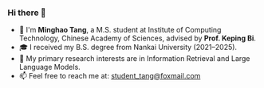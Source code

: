 ### Hi there 👋
- 🌱 I'm **Minghao Tang**, a M.S. student at Institute of Computing Technology, Chinese Academy of Sciences, advised by **Prof. Keping Bi**.
- 🎓 I received my B.S. degree from Nankai University (2021–2025).
- 🔭 My primary research interests are in Information Retrieval and Large Language Models.
- 📫 Feel free to reach me at: student_tang@foxmail.com


<!--
**easymoneysnipertang/easymoneysnipertang** is a ✨ _special_ ✨ repository because its `README.md` (this file) appears on your GitHub profile.

Here are some ideas to get you started:

- 🔭 I’m currently working on ...
- 🌱 I’m currently learning ...
- 👯 I’m looking to collaborate on ...
- 🤔 I’m looking for help with ...
- 💬 Ask me about ...
- 📫 How to reach me: ...
- 😄 Pronouns: ...
- ⚡ Fun fact: ...
-->
